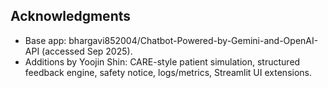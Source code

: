 ## Acknowledgments
- Base app: bhargavi852004/Chatbot-Powered-by-Gemini-and-OpenAI-API (accessed Sep 2025).
- Additions by Yoojin Shin: CARE-style patient simulation, structured feedback engine, safety notice, logs/metrics, Streamlit UI extensions.
